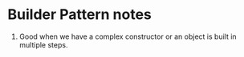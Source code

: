 # Builder Pattern notes

1. Good when we have a complex constructor or an object is built in multiple steps.